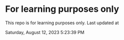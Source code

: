 # For learning purposes only
This repo is for learning purposes only.
Last updated at

Saturday, August 12, 2023 5:23:39 PM

